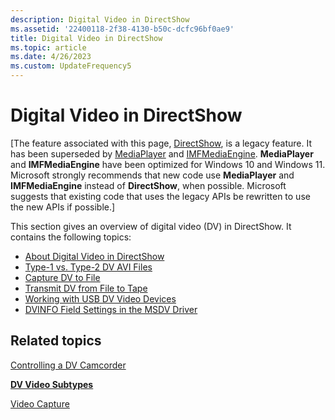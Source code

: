 ```yaml
---
description: Digital Video in DirectShow
ms.assetid: '22400118-2f38-4130-b50c-dcfc96bf0ae9'
title: Digital Video in DirectShow
ms.topic: article
ms.date: 4/26/2023
ms.custom: UpdateFrequency5
---
```


# Digital Video in DirectShow

\[The feature associated with this page, [DirectShow](/windows/win32/directshow/directshow), is a legacy feature. It has been superseded by [MediaPlayer](/uwp/api/Windows.Media.Playback.MediaPlayer) and [IMFMediaEngine](/windows/win32/api/mfmediaengine/nn-mfmediaengine-imfmediaengine). **MediaPlayer** and **IMFMediaEngine** have been optimized for Windows 10 and Windows 11. Microsoft strongly recommends that new code use **MediaPlayer** and **IMFMediaEngine** instead of **DirectShow**, when possible. Microsoft suggests that existing code that uses the legacy APIs be rewritten to use the new APIs if possible.\]

This section gives an overview of digital video (DV) in DirectShow. It contains the following topics:

-   [About Digital Video in DirectShow](about-digital-video-in-directshow.md)
-   [Type-1 vs. Type-2 DV AVI Files](type-1-vs--type-2-dv-avi-files.md)
-   [Capture DV to File](capture-dv-to-file.md)
-   [Transmit DV from File to Tape](transmit-dv-from-file-to-tape.md)
-   [Working with USB DV Video Devices](working-with-usb-dv-video-devices.md)
-   [DVINFO Field Settings in the MSDV Driver](dvinfo-field-settings-in-the-msdv-driver.md)

## Related topics

<dl> <dt>

[Controlling a DV Camcorder](controlling-a-dv-camcorder.md)
</dt> <dt>

[**DV Video Subtypes**](dv-video-subtypes.md)
</dt> <dt>

[Video Capture](video-capture.md)
</dt> </dl>

 

 




